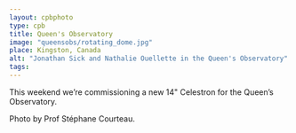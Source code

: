 ```yaml
---
layout: cpbphoto
type: cpb
title: Queen's Observatory
image: "queensobs/rotating_dome.jpg"
place: Kingston, Canada
alt: "Jonathan Sick and Nathalie Ouellette in the Queen's Observatory"
tags: 
---
```

This weekend we’re commissioning a new 14" Celestron for the Queen’s Observatory.

Photo by Prof Stéphane Courteau.
